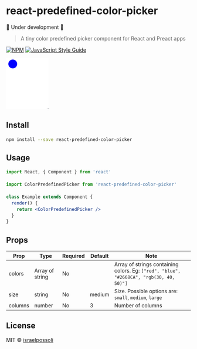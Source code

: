 # react-predefined-color-picker

:construction: Under development :construction:

> A tiny color predefined picker component for React and Preact apps

[![NPM](https://img.shields.io/npm/v/react-predefined-color-picker.svg)](https://www.npmjs.com/package/react-predefined-color-picker) [![JavaScript Style Guide](https://img.shields.io/badge/code_style-standard-brightgreen.svg)](https://standardjs.com)


![](./images/demo.gif)


## Install

```bash
npm install --save react-predefined-color-picker
```

## Usage

```jsx
import React, { Component } from 'react'

import ColorPredefinedPicker from 'react-predefined-color-picker'

class Example extends Component {
  render() {
    return <ColorPredefinedPicker />
  }
}
```


## Props

| Prop                   | Type                | Required | Default       | Note                                                                                                                                                                                                         |
| ---------------------- | ------------------- | -------- | ------------- | ------------------------------------------------------------------------------------------------------------------------------------------------------------------------------------------------------------ |
| colors                 | Array of string     | No       |               | Array of strings containing colors. Eg: `["red", "blue", "#2668CA", "rgb(30, 40, 50)"]`
| size                   | string              | No       | medium        | Size. Possible options are: `small`, `medium`, `large`
| columns                | number              | No       | 3             | Number of columns


## License

MIT © [israelpossoli](https://github.com/israelpossoli)
